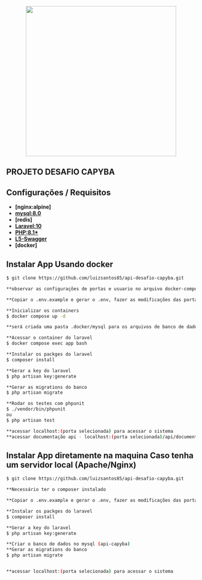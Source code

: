 <p align="center"><a href="https://laravel.com" target="_blank"><img src="https://raw.githubusercontent.com/laravel/art/master/logo-lockup/5%20SVG/2%20CMYK/1%20Full%20Color/laravel-logolockup-cmyk-red.svg" width="400"></a></p>

## PROJETO DESAFIO CAPYBA


## Configurações / Requisitos

-   **[nginx:alpine]**
-   **[mysql:8.0](https://www.mysql.com/)**
-   **[redis]**
-   **[Laravel:10](https://laravel.com/)**
-   **[PHP:8.1\*](https://www.php.net/manual/pt_BR/index.php)**
-   **[L5-Swagger](https://github.com/DarkaOnLine/L5-Swagger)**
-   **[docker]**

## Instalar App Usando docker

```bash
$ git clone https://github.com/luizsantos85/api-desafio-capyba.git

**observar as configurações de portas e usuario no arquivo docker-composer.yml

**Copiar o .env.example e gerar o .env, fazer as modificações das portas (se necessário) e usuario do DB

**Inicializar os containers
$ docker compose up -d

**será criada uma pasta .docker/mysql para os arquivos de banco de dados

**Acessar o container do laravel
$ docker compose exec app bash

**Instalar os packges do laravel
$ composer install

**Gerar a key do laravel
$ php artisan key:generate

**Gerar as migrations do banco
$ php artisan migrate

**Rodar os testes com phpunit
$ ./vendor/bin/phpunit
ou
$ php artisan test

**acessar localhost:(porta selecionada) para acessar o sistema
**acessar documentação api - localhost:(porta selecionada)/api/documentation/

```

## Instalar App diretamente na maquina Caso tenha um servidor local (Apache/Nginx)

```bash
$ git clone https://github.com/luizsantos85/api-desafio-capyba.git

**Necessário ter o composer instalado

**Copiar o .env.example e gerar o .env, fazer as modificações das portas (se necessário) e usuario do DB

**Instalar os packges do laravel
$ composer install

**Gerar a key do laravel
$ php artisan key:generate

**Criar o banco de dados no mysql (api-capyba)
**Gerar as migrations do banco
$ php artisan migrate


**acessar localhost:(porta selecionada) para acessar o sistema
```
